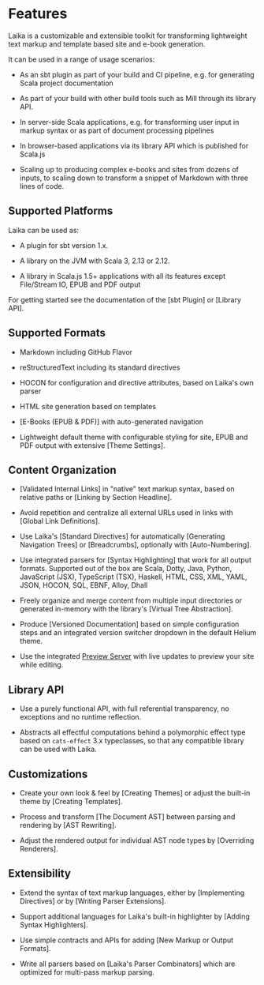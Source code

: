 
Features
========

Laika is a customizable and extensible toolkit for transforming lightweight text markup 
and template based site and e-book generation.

It can be used in a range of usage scenarios:

* As an sbt plugin as part of your build and CI pipeline, e.g. for generating Scala project documentation

* As part of your build with other build tools such as Mill through its library API.

* In server-side Scala applications, e.g. for transforming user input in markup syntax or as part of document 
  processing pipelines
  
* In browser-based applications via its library API which is published for Scala.js

* Scaling up to producing complex e-books and sites from dozens of inputs, to scaling down to transform
  a snippet of Markdown with three lines of code.
  
  
Supported Platforms
-------------------

Laika can be used as:

* A plugin for sbt version 1.x.

* A library on the JVM with Scala 3, 2.13 or 2.12.

* A library in Scala.js 1.5+ applications with all its features except File/Stream IO, EPUB and PDF output

For getting started see the documentation of the [sbt Plugin] or [Library API].


Supported Formats
-----------------

* Markdown including GitHub Flavor

* reStructuredText including its standard directives

* HOCON for configuration and directive attributes, based on Laika's own parser

* HTML site generation based on templates

* [E-Books (EPUB & PDF)] with auto-generated navigation

* Lightweight default theme with configurable styling for site, EPUB and PDF output
  with extensive [Theme Settings].


Content Organization
--------------------

* [Validated Internal Links] in "native" text markup syntax, based on relative paths or [Linking by Section Headline]. 

* Avoid repetition and centralize all external URLs used in links with [Global Link Definitions].

* Use Laika's [Standard Directives] for automatically [Generating Navigation Trees] or [Breadcrumbs],
  optionally with [Auto-Numbering].

* Use integrated parsers for [Syntax Highlighting] that work for all output formats. 
  Supported out of the box are Scala, Dotty, Java, Python, JavaScript (JSX), TypeScript (TSX), Haskell,
  HTML, CSS, XML, YAML, JSON, HOCON, SQL, EBNF, Alloy, Dhall
  
* Freely organize and merge content from multiple input directories or generated in-memory 
  with the library's [Virtual Tree Abstraction].
  
* Produce [Versioned Documentation] based on simple configuration steps and an integrated version switcher
  dropdown in the default Helium theme.
  
* Use the integrated [Preview Server](../02-running-laika/01-sbt-plugin.md#using-the-preview-server) with live updates to preview your site while editing.


Library API
-----------
  
* Use a purely functional API, with full referential transparency, no exceptions and no runtime reflection.

* Abstracts all effectful computations behind a polymorphic effect type based on `cats-effect` 3.x typeclasses, 
  so that any compatible library can be used with Laika.


Customizations
--------------

* Create your own look & feel by [Creating Themes] or adjust the built-in theme by [Creating Templates].

* Process and transform [The Document AST] between parsing and rendering by [AST Rewriting].
  
* Adjust the rendered output for individual AST node types by [Overriding Renderers].


Extensibility
-------------

* Extend the syntax of text markup languages, either by [Implementing Directives] or by [Writing Parser Extensions].

* Support additional languages for Laika's built-in highlighter by [Adding Syntax Highlighters].

* Use simple contracts and APIs for adding [New Markup or Output Formats].

* Write all parsers based on [Laika's Parser Combinators] which are optimized for multi-pass markup parsing.

